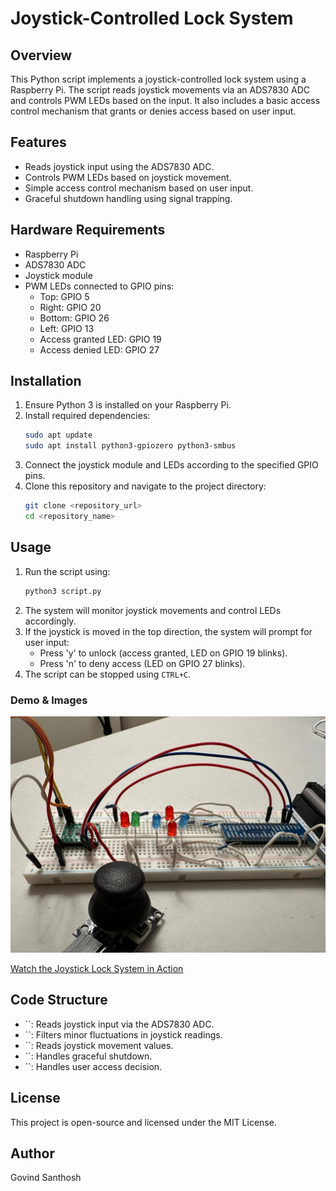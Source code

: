 # Joystick-Controlled Lock System

## Overview

This Python script implements a joystick-controlled lock system using a Raspberry Pi. The script reads joystick movements via an ADS7830 ADC and controls PWM LEDs based on the input. It also includes a basic access control mechanism that grants or denies access based on user input.

## Features

- Reads joystick input using the ADS7830 ADC.
- Controls PWM LEDs based on joystick movement.
- Simple access control mechanism based on user input.
- Graceful shutdown handling using signal trapping.

## Hardware Requirements

- Raspberry Pi
- ADS7830 ADC
- Joystick module
- PWM LEDs connected to GPIO pins:
  - Top: GPIO 5
  - Right: GPIO 20
  - Bottom: GPIO 26
  - Left: GPIO 13
  - Access granted LED: GPIO 19
  - Access denied LED: GPIO 27

## Installation

1. Ensure Python 3 is installed on your Raspberry Pi.
2. Install required dependencies:
   ```sh
   sudo apt update
   sudo apt install python3-gpiozero python3-smbus
   ```
3. Connect the joystick module and LEDs according to the specified GPIO pins.
4. Clone this repository and navigate to the project directory:
   ```sh
   git clone <repository_url>
   cd <repository_name>
   ```

## Usage

1. Run the script using:
   ```sh
   python3 script.py
   ```
2. The system will monitor joystick movements and control LEDs accordingly.
3. If the joystick is moved in the top direction, the system will prompt for user input:
   - Press 'y' to unlock (access granted, LED on GPIO 19 blinks).
   - Press 'n' to deny access (LED on GPIO 27 blinks).
4. The script can be stopped using `CTRL+C`.

### Demo & Images
![Image1](shambu/videos-images/image1.jpg)



[Watch the Joystick Lock System in Action](videos/demo.mp4)

## Code Structure

- ``: Reads joystick input via the ADS7830 ADC.
- ``: Filters minor fluctuations in joystick readings.
- ``: Reads joystick movement values.
- ``: Handles graceful shutdown.
- ``: Handles user access decision.

## License

This project is open-source and licensed under the MIT License.

## Author

Govind Santhosh

